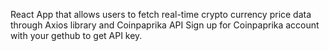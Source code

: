 React App that allows users to fetch real-time crypto currency price data through Axios library and Coinpaprika API
Sign up for Coinpaprika account with your gethub to get API key.